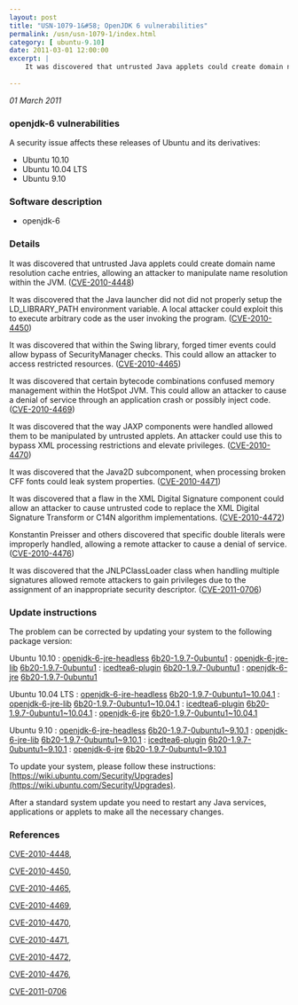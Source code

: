 ```yaml
---
layout: post
title: "USN-1079-1&#58; OpenJDK 6 vulnerabilities"
permalink: /usn/usn-1079-1/index.html
category: [ ubuntu-9.10]
date: 2011-03-01 12:00:00
excerpt: |
    It was discovered that untrusted Java applets could create domain name resolution cache entries, allowing an attacker to manipulate name resolution within the JVM. ([CVE-2010-4448](http://people.ubuntu.com/~ubuntu-security/cve/CVE-2010-4448))
    
--- 
```

 
 

*01 March 2011*

### openjdk-6 vulnerabilities

A security issue affects these releases of Ubuntu and its derivatives:

* Ubuntu 10.10
* Ubuntu 10.04 LTS
* Ubuntu 9.10

### Software description

* openjdk-6 

### Details

It was discovered that untrusted Java applets could create domain name resolution cache entries, allowing an attacker to manipulate name resolution within the JVM. ([CVE-2010-4448](http://people.ubuntu.com/~ubuntu-security/cve/CVE-2010-4448))

It was discovered that the Java launcher did not did not properly setup the LD_LIBRARY_PATH environment variable. A local attacker could exploit this to execute arbitrary code as the user invoking the program. ([CVE-2010-4450](http://people.ubuntu.com/~ubuntu-security/cve/CVE-2010-4450))

It was discovered that within the Swing library, forged timer events could allow bypass of SecurityManager checks. This could allow an attacker to access restricted resources. ([CVE-2010-4465](http://people.ubuntu.com/~ubuntu-security/cve/CVE-2010-4465))

It was discovered that certain bytecode combinations confused memory management within the HotSpot JVM. This could allow an attacker to cause a denial of service through an application crash or possibly inject code. ([CVE-2010-4469](http://people.ubuntu.com/~ubuntu-security/cve/CVE-2010-4469))

It was discovered that the way JAXP components were handled allowed them to be manipulated by untrusted applets. An attacker could use this to bypass XML processing restrictions and elevate privileges. ([CVE-2010-4470](http://people.ubuntu.com/~ubuntu-security/cve/CVE-2010-4470))

It was discovered that the Java2D subcomponent, when processing broken CFF fonts could leak system properties. ([CVE-2010-4471](http://people.ubuntu.com/~ubuntu-security/cve/CVE-2010-4471))

It was discovered that a flaw in the XML Digital Signature component could allow an attacker to cause untrusted code to replace the XML Digital Signature Transform or C14N algorithm implementations. ([CVE-2010-4472](http://people.ubuntu.com/~ubuntu-security/cve/CVE-2010-4472))

Konstantin Preisser and others discovered that specific double literals were improperly handled, allowing a remote attacker to cause a denial of service. ([CVE-2010-4476](http://people.ubuntu.com/~ubuntu-security/cve/CVE-2010-4476))

It was discovered that the JNLPClassLoader class when handling multiple signatures allowed remote attackers to gain privileges due to the assignment of an inappropriate security descriptor. ([CVE-2011-0706](http://people.ubuntu.com/~ubuntu-security/cve/CVE-2011-0706)) 

### Update instructions

The problem can be corrected by updating your system to the following package version:

Ubuntu 10.10
 : [openjdk-6-jre-headless](https://launchpad.net/ubuntu/+source/openjdk-6) <span> [6b20-1.9.7-0ubuntu1](https://launchpad.net/ubuntu/+source/openjdk-6/6b20-1.9.7-0ubuntu1) </span> 
 : [openjdk-6-jre-lib](https://launchpad.net/ubuntu/+source/openjdk-6) <span> [6b20-1.9.7-0ubuntu1](https://launchpad.net/ubuntu/+source/openjdk-6/6b20-1.9.7-0ubuntu1) </span> 
 : [icedtea6-plugin](https://launchpad.net/ubuntu/+source/openjdk-6) <span> [6b20-1.9.7-0ubuntu1](https://launchpad.net/ubuntu/+source/openjdk-6/6b20-1.9.7-0ubuntu1) </span> 
 : [openjdk-6-jre](https://launchpad.net/ubuntu/+source/openjdk-6) <span> [6b20-1.9.7-0ubuntu1](https://launchpad.net/ubuntu/+source/openjdk-6/6b20-1.9.7-0ubuntu1) </span> 

Ubuntu 10.04 LTS
 : [openjdk-6-jre-headless](https://launchpad.net/ubuntu/+source/openjdk-6) <span> [6b20-1.9.7-0ubuntu1~10.04.1](https://launchpad.net/ubuntu/+source/openjdk-6/6b20-1.9.7-0ubuntu1~10.04.1) </span> 
 : [openjdk-6-jre-lib](https://launchpad.net/ubuntu/+source/openjdk-6) <span> [6b20-1.9.7-0ubuntu1~10.04.1](https://launchpad.net/ubuntu/+source/openjdk-6/6b20-1.9.7-0ubuntu1~10.04.1) </span> 
 : [icedtea6-plugin](https://launchpad.net/ubuntu/+source/openjdk-6) <span> [6b20-1.9.7-0ubuntu1~10.04.1](https://launchpad.net/ubuntu/+source/openjdk-6/6b20-1.9.7-0ubuntu1~10.04.1) </span> 
 : [openjdk-6-jre](https://launchpad.net/ubuntu/+source/openjdk-6) <span> [6b20-1.9.7-0ubuntu1~10.04.1](https://launchpad.net/ubuntu/+source/openjdk-6/6b20-1.9.7-0ubuntu1~10.04.1) </span> 

Ubuntu 9.10
 : [openjdk-6-jre-headless](https://launchpad.net/ubuntu/+source/openjdk-6) <span> [6b20-1.9.7-0ubuntu1~9.10.1](https://launchpad.net/ubuntu/+source/openjdk-6/6b20-1.9.7-0ubuntu1~9.10.1) </span> 
 : [openjdk-6-jre-lib](https://launchpad.net/ubuntu/+source/openjdk-6) <span> [6b20-1.9.7-0ubuntu1~9.10.1](https://launchpad.net/ubuntu/+source/openjdk-6/6b20-1.9.7-0ubuntu1~9.10.1) </span> 
 : [icedtea6-plugin](https://launchpad.net/ubuntu/+source/openjdk-6) <span> [6b20-1.9.7-0ubuntu1~9.10.1](https://launchpad.net/ubuntu/+source/openjdk-6/6b20-1.9.7-0ubuntu1~9.10.1) </span> 
 : [openjdk-6-jre](https://launchpad.net/ubuntu/+source/openjdk-6) <span> [6b20-1.9.7-0ubuntu1~9.10.1](https://launchpad.net/ubuntu/+source/openjdk-6/6b20-1.9.7-0ubuntu1~9.10.1) </span> 

To update your system, please follow these instructions: [https://wiki.ubuntu.com/Security/Upgrades](https://wiki.ubuntu.com/Security/Upgrades).

After a standard system update you need to restart any Java services, applications or applets to make all the necessary changes. 

### References

 
 [CVE-2010-4448](http://people.ubuntu.com/~ubuntu-security/cve/CVE-2010-4448), 

 [CVE-2010-4450](http://people.ubuntu.com/~ubuntu-security/cve/CVE-2010-4450), 

 [CVE-2010-4465](http://people.ubuntu.com/~ubuntu-security/cve/CVE-2010-4465), 

 [CVE-2010-4469](http://people.ubuntu.com/~ubuntu-security/cve/CVE-2010-4469), 

 [CVE-2010-4470](http://people.ubuntu.com/~ubuntu-security/cve/CVE-2010-4470), 

 [CVE-2010-4471](http://people.ubuntu.com/~ubuntu-security/cve/CVE-2010-4471), 

 [CVE-2010-4472](http://people.ubuntu.com/~ubuntu-security/cve/CVE-2010-4472), 

 [CVE-2010-4476](http://people.ubuntu.com/~ubuntu-security/cve/CVE-2010-4476), 

 [CVE-2011-0706](http://people.ubuntu.com/~ubuntu-security/cve/CVE-2011-0706)
 


